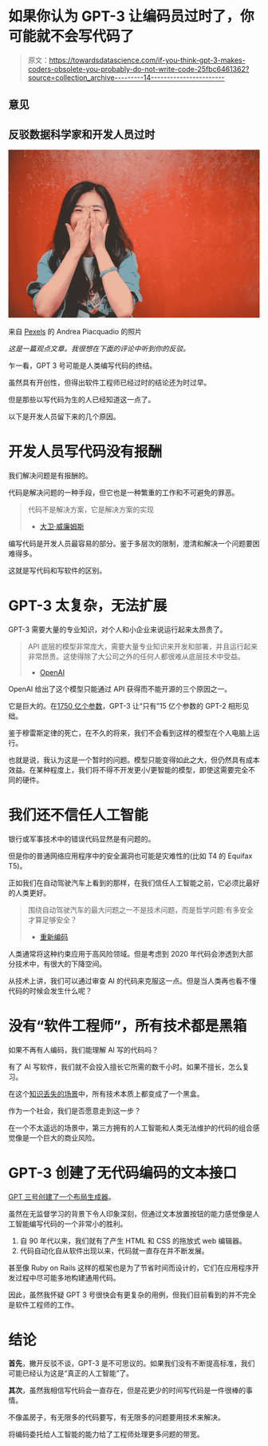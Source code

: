 # 如果你认为 GPT-3 让编码员过时了，你可能就不会写代码了

> 原文：<https://towardsdatascience.com/if-you-think-gpt-3-makes-coders-obsolete-you-probably-do-not-write-code-25fbc6461362?source=collection_archive---------14----------------------->

## 意见

## 反驳数据科学家和开发人员过时

![](img/a95648e903927b9f1657b361d583fbac.png)

来自 [Pexels](https://www.pexels.com/photo/cheerful-ethnic-woman-against-vivid-red-painted-wall-3768892/?utm_content=attributionCopyText&utm_medium=referral&utm_source=pexels) 的 Andrea Piacquadio 的照片

*这是一篇观点文章。我很想在下面的评论中听到你的反驳。*

乍一看，GPT 3 号可能是人类编写代码的终结。

虽然具有开创性，但得出软件工程师已经过时的结论还为时过早。

但是那些以写代码为生的人已经知道这一点了。

以下是开发人员留下来的几个原因。

# **开发人员写代码没有报酬**

我们解决问题是有报酬的。

代码是解决问题的一种手段，但它也是一种繁重的工作和不可避免的罪恶。

> 代码不是解决方案，它是解决方案的实现
> - [大卫·威廉姆斯](https://davnicwil.com/ai-writing-code-makes-software-engineers-more-valuable/)

编写代码是开发人员最容易的部分。鉴于多层次的限制，澄清和解决一个问题要困难得多。

这就是写代码和写软件的区别。

# **GPT-3 太复杂，无法扩展**

GPT-3 需要大量的专业知识，对个人和小企业来说运行起来太昂贵了。

> API 底层的模型非常庞大，需要大量专业知识来开发和部署，并且运行起来非常昂贵。这使得除了大公司之外的任何人都很难从底层技术中受益。
> - [OpenAI](https://openai.com/blog/openai-api/)

OpenAI 给出了这个模型只能通过 API 获得而不能开源的三个原因之一。

它是巨大的。在[1750 亿个参数](https://venturebeat.com/2020/05/29/openai-debuts-gigantic-gpt-3-language-model-with-175-billion-parameters/)，GPT-3 让“只有”15 亿个参数的 GPT-2 相形见绌。

鉴于穆雷斯定律的死亡，在不久的将来，我们不会看到这样的模型在个人电脑上运行。

也就是说，我认为这是一个暂时的问题。模型只能变得如此之大，但仍然具有成本效益。在某种程度上，我们将不得不开发更小/更智能的模型，即使这需要完全不同的硬件。

# **我们还不信任人工智能**

银行或军事技术中的错误代码显然是有问题的。

但是你的普通网络应用程序中的安全漏洞也可能是灾难性的(比如 T4 的 Equifax T5)。

正如我们在自动驾驶汽车上看到的那样，在我们信任人工智能之前，它必须比最好的人类更好。

> 围绕自动驾驶汽车的最大问题之一不是技术问题，而是哲学问题:有多安全才算足够安全？
> - [重新编码](https://www.vox.com/recode/2019/5/17/18564501/self-driving-car-morals-safety-tesla-waymo)

人类通常将这种约束应用于高风险领域。但是考虑到 2020 年代码会渗透到大部分技术中，有很大的下降空间。

从技术上讲，我们可以通过审查 AI 的代码来克服这一点。但是当人类再也看不懂代码的时候会发生什么呢？

# **没有“软件工程师”，所有技术都是黑箱**

如果不再有人编码，我们能理解 AI 写的代码吗？

有了 AI 写软件，我们就不会投入擅长它所需的数千小时。如果不擅长，怎么复习。

在这个[知识丢失的场景](https://www.youtube.com/watch?v=pW-SOdj4Kkk)中，所有技术本质上都变成了一个黑盒。

作为一个社会，我们是否愿意走到这一步？

在一个不太遥远的场景中，第三方拥有的人工智能和人类无法维护的代码的组合感觉像是一个巨大的商业风险。

# **GPT-3 创建了无代码编码的文本接口**

[GPT 三号创建了一个布局生成器](https://twitter.com/sharifshameem/status/1282676454690451457)。

虽然在无监督学习的背景下令人印象深刻，但通过文本放置按钮的能力感觉像是人工智能编写代码的一个非常小的胜利。

1.  自 90 年代以来，我们就有了产生 HTML 和 CSS 的拖放式 web 编辑器。
2.  代码自动化自从软件出现以来，代码就一直存在并不断发展。

甚至像 Ruby on Rails 这样的框架也是为了节省时间而设计的，它们在应用程序开发过程中尽可能多地构建通用代码。

因此，虽然我怀疑 GPT 3 号很快会有更复杂的用例，但我们目前看到的并不完全是软件工程师的工作。

# **结论**

**首先**，撇开反驳不谈，GPT-3 是不可思议的。如果我们没有不断提高标准，我们可能已经认为这是“真正的人工智能”了。

**其次**，虽然我相信写代码会一直存在，但是花更少的时间写代码是一件很棒的事情。

不像盖房子，有无限多的代码要写，有无限多的问题要用技术来解决。

将编码委托给人工智能的能力给了工程师处理更多问题的带宽。